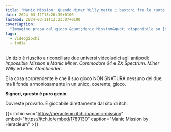 ```yaml
---
title: "Manic Mission: Quando Miner Willy mette i bastoni fra le ruote di Elvin Atombender"
date: 2024-03-11T13:20:39+0100
lastmod: 2024-03-11T13:23:07+0100
coverCaption:
  "Immagine presa dal gioco &quot;Manic Mission&quot; disponibile su [heracleum.itch.io](https://heracleum.itch.io/manic-mission) - Miner Willy contro il perfido Dr. Elvin Atombender."
tags:
  - videogiochi
  - indie
---
```


Un tizio è riuscito a riconciliare due universi videoludici agli antipodi: *Impossible Mission* e *Manic Miner*. *Commodore 64* e *ZX Spectrum*. *Miner Willy* ed *Elvin Atombender*.

E la cosa sorprendente è che il suo gioco NON SNATURA nessuno dei due, ma li fonde armoniosamente in un unico, coerente, gioco.

**Signori, questo è puro genio.**

Dovreste provarlo. È giocabile direttamente dal sito di itch:

{{< itchio src="https://heracleum.itch.io/manic-mission" embed="https://itch.io/embed/1789130" caption="Manic Mission by Heracleum" >}}
